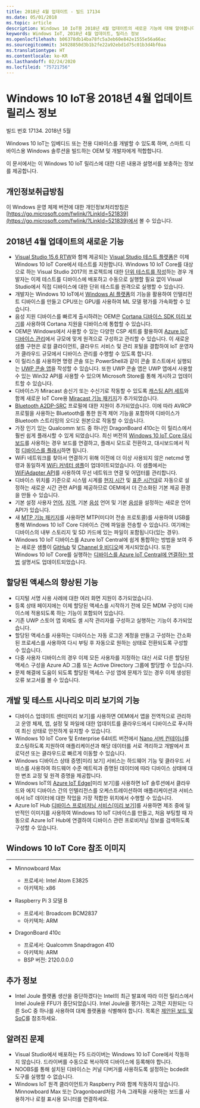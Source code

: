 ```yaml
---
title: 2018년 4월 업데이트 - 빌드 17134
ms.date: 05/01/2018
ms.topic: article
description: Windows 10 IoT용 2018년 4월 업데이트의 새로운 기능에 대해 알아봅니다.
keywords: Windows IoT, 2018년 4월 업데이트, 릴리스 정보
ms.openlocfilehash: b06378db14ba78fc5a3eb60e842e1555e56a66ac
ms.sourcegitcommit: 34928850d3b1b2fe22a92ebd1d75c01b3d4bf0aa
ms.translationtype: HT
ms.contentlocale: ko-KR
ms.lasthandoff: 02/24/2020
ms.locfileid: "75721756"
---
```

# <a name="april-2018-update-release-notes-for-windows-10-iot"></a>Windows 10 IoT용 2018년 4월 업데이트 릴리스 정보
빌드 번호 17134. 2018년 5월

Windows 10 IoT는 임베디드 또는 전용 디바이스를 개발할 수 있도록 하며, 스마트 디바이스용 Windows 솔루션을 빌드하는 OEM 및 개발자에게 적합합니다.

이 문서에서는 이 Windows 10 IoT 릴리스에 대한 다른 내용과 설명서를 보충하는 정보를 제공합니다.

## <a name="privacy-statement"></a>개인정보취급방침

이 Windows 운영 체제 버전에 대한 개인정보처리방침은 [https://go.microsoft.com/fwlink/?LinkId=521839](https://go.microsoft.com/fwlink/?LinkId=521839)에서 볼 수 있습니다.

## <a name="whats-new-in-april-2018-update"></a>2018년 4월 업데이트의 새로운 기능
* [Visual Studio 15.6 RTW](https://docs.microsoft.com/visualstudio/releasenotes/vs2017-relnotes#Win10_IoT_Core_Testing_Support)와 함께 제공되는 [Visual Studio 테스트 플랫폼](https://blogs.msdn.microsoft.com/devops/2017/02/12/evolving-the-visual-studio-test-platform-part-4-together-in-the-open/)은 이제 Windows 10 IoT Core에서 테스트를 지원합니다. Windows 10 IoT Core를 대상으로 하는 Visual Studio 2017의 프로젝트에 대한 [단위 테스트를 작성](https://blogs.msdn.microsoft.com/devops/2018/03/07/devops-for-iot-with-win10-iot-core-uwp-and-vsts/)하는 경우 개발자는 이제 테스트를 디바이스에 배포하고 수동으로 실행할 필요 없이 Visual Studio에서 직접 디바이스에 대한 단위 테스트를 원격으로 실행할 수 있습니다.
* 개발자는 Windows 10 IoT에서 [Windows AI 플랫폼](https://blogs.windows.com/buildingapps/2018/03/07/ai-platform-windows-developers/)의 기능을 활용하여 인텔리전트 디바이스를 만들고 CPU또는 GPU를 사용하여 ML 모델 평가를 가속화할 수 있습니다.
* 음성 지원 디바이스를 빠르게 출시하려는 OEM은 [Cortana 디바이스 SDK 미리 보기](https://www.aka.ms/cortanadevices)를 사용하여 Cortana 지원을 디바이스에 통합할 수 있습니다.
* OEM은 Windows에서 사용할 수 있는 다양한 CSP 세트를 활용하여 [Azure IoT 디바이스 관리](https://github.com/ms-iot/iot-core-azure-dm-client)에서 규모에 맞게 원격으로 구성하고 관리할 수 있습니다. 이 새로운 샘플 구현은 로컬 클라이언트, 클라우드 서비스 및 관리 포털을 결합하여 IoT 운영자가 클라우드 규모에서 디바이스 관리를 수행할 수 있도록 합니다.
* 이 릴리스를 사용하면 명령 콘솔 또는 PowerShell과 같이 콘솔 호스트에서 실행되는 [UWP 콘솔 앱](https://docs.microsoft.com/windows/uwp/launch-resume/console-uwp)을 작성할 수 있습니다. 또한 UWP 콘솔 앱은 UWP 앱에서 사용할 수 있는 Win32 API를 사용할 수 있으며 Microsoft Store를 통해 게시하고 업데이트할 수 있습니다.
* 디바이스가 Miracast 송신기 또는 수신기로 작동할 수 있도록 [캐스팅 API 세트](https://github.com/Microsoft/Windows-universal-samples/tree/master/Samples/BasicMediaCasting)와 함께 새로운 IoT Core용 [Miracast 기능 패키지](https://docs.microsoft.com/windows/iot-core/connect-your-device/miracast)가 추가되었습니다.
* [Bluetooth A2DP-SRC](https://docs.microsoft.com/windows/iot-core/connect-your-device/bluetooth) 프로필에 대한 지원이 추가되었습니다. 이에 따라 AVRCP 프로필을 사용하는 Bluetooth를 통한 원격 제어 기능을 포함하여 디바이스가 Bluetooth 스트리밍의 오디오 원본으로 작동할 수 있습니다.
* 가장 인기 있는 Qualcomm 보드 중 하나인 DragonBoard 410c는 이 릴리스에서 훨씬 쉽게 플래시할 수 있게 되었습니다. 최신 버전의 [Windows 10 IoT Core 대시보드](https://docs.microsoft.com/windows/iot-core/connect-your-device/iotdashboard)를 사용하는 경우 보드를 연결하고, 플래시 모드로 전환하고, 대시보드에서 직접 [디바이스를 플래시](https://developer.microsoft.com/en-us/windows/iot/getstarted/prototype/setupdevice)하면 됩니다.
* WiFi 네트워크를 찾아서 연결하기 위해 이전에 더 이상 사용되지 않은 netcmd 명령과 동일하게 [WiFi 커넥터 샘플](https://github.com/Microsoft/Windows-iotcore-samples/blob/develop/Samples/WiFiConnector/CS)이 업데이트되었습니다. 이 샘플에서는 [WiFiAdapter API](https://docs.microsoft.com/uwp/api/Windows.Devices.WiFi.WiFiAdapter)를 사용하여 무선 네트워크 연결 및 어댑터를 관리합니다.
* 디바이스 위치를 기준으로 시스템 시계를 [현지 시간](https://docs.microsoft.com/uwp/api/windows.system.datetimesettings.setsystemdatetime) 및 [표준 시간대](https://docs.microsoft.com/uwp/api/windows.system.timezonesettings.autoupdatetimezoneasync#Windows_System_TimeZoneSettings_AutoUpdateTimeZoneAsync_Windows_Foundation_TimeSpan_)로 자동으로 설정하는 새로운 시간 관련 API를 제공하므로 OEM에서 더 간소화된 기본 제공 환경을 만들 수 있습니다.
* 기본 설정 사용자 [언어](https://docs.microsoft.com/uwp/api/windows.system.userprofile.globalizationpreferences.trysetlanguages#Windows_System_UserProfile_GlobalizationPreferences_TrySetLanguages_Windows_Foundation_Collections_IIterable_System_String__), [지역](https://docs.microsoft.com/uwp/api/windows.system.userprofile.globalizationpreferences.trysethomegeographicregion#Windows_System_UserProfile_GlobalizationPreferences_TrySetHomeGeographicRegion_System_String_), 기본 [음성](https://docs.microsoft.com/uwp/api/windows.media.speechrecognition.speechrecognizer.trysetsystemspeechlanguageasync) 언어 및 기본 [음성](https://docs.microsoft.com/uwp/api/windows.media.speechsynthesis.speechsynthesizer.trysetdefaultvoiceasync)을 설정하는 새로운 언어 API가 있습니다.
* 새 [MTP 기능 패키지](https://github.com/PawelWMS/windows-iotcore-docs/blob/MTP_Optional_Feature_Instructions/windows-iotcore/connect-your-device/MTP.md)를 사용하면 MTP(미디어 전송 프로토콜)를 사용하여 USB를 통해 Windows 10 IoT Core 디바이스 간에 파일을 전송할 수 있습니다. 여기에는 디바이스의 내부 스토리지 및 SD 카드에 있는 파일이 포함됩니다(있는 경우).
* Windows 10 IoT 디바이스를 Azure IoT Central에 쉽게 통합하는 방법을 보여 주는 새로운 샘플이 [GitHub](https://github.com/Microsoft/Windows-iotcore-samples/tree/develop/Samples/Azure/IoTHubClients) 및 [Channel 9 비디오](https://channel9.msdn.com/Shows/Internet-of-Things-Show/Connecting-Windows-IoT-Devices-To-IoT-Central)에 게시되었습니다. 또한 Windows 10 IoT Core를 실행하는 [디바이스를 Azure IoT Central에 연결하는 방법](https://docs.microsoft.com/azure/iot-central/howto-connect-windowsiotcore) 설명서도 업데이트되었습니다.

## <a name="improvements-in-assigned-access"></a>할당된 액세스의 향상된 기능
* 디지털 서명 사용 사례에 대한 여러 화면 지원이 추가되었습니다.
* 등록 상태 페이지에는 이제 할당된 액세스를 시작하기 전에 모든 MDM 구성이 디바이스에 적용되도록 하는 기능이 포함되어 있습니다.
* 기존 UWP 스토어 앱 외에도 셸 시작 관리자를 구성하고 실행하는 기능이 추가되었습니다.
* 할당된 액세스를 사용하는 디바이스는 자동 로그온 계정을 만들고 구성하는 간소화된 프로세스를 사용하여 다시 부팅 후 자동으로 원하는 상태로 전환되도록 구성할 수 있습니다.
* 다중 사용자 디바이스의 경우 이제 모든 사용자를 지정하는 대신 서로 다른 할당된 액세스 구성을 Azure AD 그룹 또는 Active Directory 그룹에 할당할 수 있습니다.
* 문제 해결에 도움이 되도록 할당된 액세스 구성 앱에 문제가 있는 경우 이제 생성된 오류 보고서를 볼 수 있습니다.

## <a name="features-in-preview-for-dev-and-test-scenarios"></a>개발 및 테스트 시나리오 미리 보기의 기능
* 디바이스 업데이트 센터[미리 보기]를 사용하면 OEM에서 앱을 전역적으로 관리하고 운영 체제, 앱, 설정 및 파일에 대한 업데이트를 클라우드에서 디바이스로 푸시하여 최신 상태로 안전하게 유지할 수 있습니다.
* Windows 10 IoT Core 및 Enterprise 64비트 버전에서 [Nano 서버 컨테이너](https://docs.microsoft.com/virtualization/windowscontainers/about/index)를 호스팅하도록 지원하여 애플리케이션과 해당 데이터를 서로 격리하고 개발에서 프로덕션 또는 클라우드로 빠르게 이동할 수 있습니다.
* Windows 디바이스 상태 증명[미리 보기] 서비스는 하드웨어 기능 및 클라우드 서비스를 사용하여 하드웨어 수준 메트릭과 증명된 데이터에 따라 디바이스 상태에 대한 변조 교정 및 원격 증명을 제공합니다.
* Windows IoT의 [Azure IoT Edge](https://azure.microsoft.com/campaigns/iot-edge/)[미리 보기]를 사용하면 IoT 솔루션에서 클라우드와 에지 디바이스 간의 인텔리전스를 오케스트레이션하여 애플리케이션과 서비스에서 IoT 데이터에 대한 작업을 가장 적합한 위치에서 수행할 수 있습니다.
* Azure IoT Hub [디바이스 프로비저닝 서비스[미리 보기]](https://blogs.windows.com/buildingapps/2017/10/05/windows-10-iot-enables-complete-iot-lifecycle/)를 사용하면 제조 중에 일반적인 이미지를 사용하여 Windows 10 IoT 디바이스를 만들고, 처음 부팅할 때 자동으로 Azure IoT Hub에 연결하여 디바이스 관련 프로비저닝 정보를 검색하도록 구성할 수 있습니다.

## <a name="windows-10-iot-core-reference-images"></a>Windows 10 IoT Core 참조 이미지
___ 
* Minnowboard Max
  * 프로세서: Intel Atom E3825
  * 아키텍처: x86

* Raspberry Pi 3 모델 B
  * 프로세서: Broadcom BCM2837
  * 아키텍처: ARM

* DragonBoard 410c
  * 프로세서: Qualcomm Snapdragon 410
  * 아키텍처: ARM
  * BSP 버전: 2120.0.0.0

## <a name="additional-information"></a>추가 정보
* Intel Joule 플랫폼 생산을 중단하겠다는 Intel의 최근 발표에 따라 이전 릴리스에서 Intel Joule용 FFU가 중단되었습니다. Intel Joule을 평가하는 고객은 지원되는 다른 SoC 중 하나를 사용하여 대체 플랫폼을 식별해야 합니다. 목록은 [제안된 보드 및 SoC](https://docs.microsoft.com/windows/iot-core/learn-about-hardware/suggestedboards)를 참조하세요.

## <a name="known-issues"></a>알려진 문제
* Visual Studio에서 배포하는 F5 드라이버는 Windows 10 IoT Core에서 작동하지 않습니다. 드라이버를 수동으로 복사하여 디바이스에 등록해야 합니다.
* NOOBS를 통해 설치된 디바이스는 커널 디버거를 사용하도록 설정하는 bcdedit 도구를 실행할 수 없습니다.
* Windows IoT 원격 클라이언트가 Raspberry Pi와 함께 작동하지 않습니다. Minnowboard Max 또는 Dragonboard처럼 가속 그래픽을 사용하는 보드를 사용하거나 로컬 표시용 모니터를 연결하세요.
